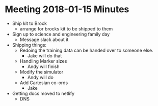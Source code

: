 # Meeting 2018-01-15 Minutes
- Ship kit to Brock
    - arrange for brocks kit to be shipped to them
- Sign up to science and engineering family day
    - Message slack about it
- Shipping things:
    - Redoing the training data can be handed over to someone else.
        - Jake will do that
    - Handling Marker sizes
        - Andy will finish
    - Modify the simulator
        - Andy will do
    - Add Cartesian co-ords
        - Jake
- Getting docs moved to netlify
    - DNS 

